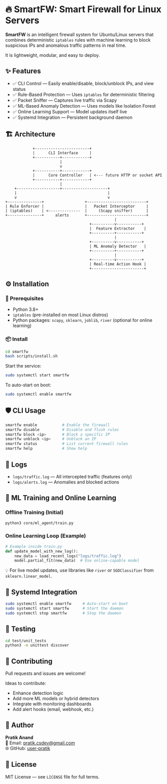 # 🔥 SmartFW: Smart Firewall for Linux Servers

**SmartFW** is an intelligent firewall system for Ubuntu/Linux servers that combines deterministic `iptables` rules with machine learning to block suspicious IPs and anomalous traffic patterns in real time.

It is lightweight, modular, and easy to deploy.

## ✨ Features

- ✅ CLI Control — Easily enable/disable, block/unblock IPs, and view status  
- ✅ Rule-Based Protection — Uses `iptables` for deterministic filtering  
- ✅ Packet Sniffer — Captures live traffic via Scapy  
- ✅ ML-Based Anomaly Detection — Uses models like Isolation Forest  
- ✅ Online Learning Support — Model updates itself live  
- ✅ Systemd Integration — Persistent background daemon  

## 🏗️ Architecture

```
            +------------------------+
            |      CLI Interface     |
            +-----------+------------+
                        |
                        v
            +-----------+------------+
            |      Core Controller   | <--- future HTTP or socket API
            +-----------+------------+
                        |
    +-------------------+--------------------+
    |                                        |
    v                                        v
+---------------+                  +--------------------------+
| Rule Enforcer |                  |   Packet Interceptor     |
| (iptables)    | <--------------  |     (Scapy sniffer)      |
+---------------+     alerts       +--------------------------+
                                                |
                                     +----------v-----------+
                                     |  Feature Extractor    |
                                     +----------+-----------+
                                                |
                                     +----------v-----------+
                                     | ML Anomaly Detector   |
                                     +----------+-----------+
                                                |
                                     +----------v-----------+
                                     | Real-time Action Hook |
                                     +-----------------------+
```

## ⚙️ Installation

### 🧰 Prerequisites

- Python 3.8+
- `iptables` (pre-installed on most Linux distros)
- Python packages: `scapy`, `sklearn`, `joblib`, `river` (optional for online learning)

### 📦 Install

```bash
cd smartfw  
bash scripts/install.sh  
```

Start the service:

```bash
sudo systemctl start smartfw  
```

To auto-start on boot:

```bash
sudo systemctl enable smartfw  
```

## 🛡️ CLI Usage

```bash
smartfw enable           # Enable the firewall  
smartfw disable          # Disable and flush rules  
smartfw block <ip>       # Block a specific IP  
smartfw unblock <ip>     # Unblock an IP  
smartfw status           # List current firewall rules  
smartfw help             # Show help  
```

## 📁 Logs

- `logs/traffic.log` — All intercepted traffic (features only)  
- `logs/alerts.log` — Anomalies and blocked actions  

## 🤖 ML Training and Online Learning

### Offline Training (Initial)

```bash
python3 core/ml_agent/train.py  
```

### Online Learning Loop (Example)

```python
# Example inside train.py  
def update_model_with_new_log():  
    new_data = load_recent_logs("logs/traffic.log")  
    model.partial_fit(new_data)  # Use online-capable model
```

💡 For live model updates, use libraries like `river` or `SGDClassifier` from `sklearn.linear_model`.

## 🔧 Systemd Integration

```bash
sudo systemctl enable smartfw     # Auto-start on boot  
sudo systemctl start smartfw      # Start the daemon  
sudo systemctl stop smartfw       # Stop the daemon  
```

## 🧪 Testing

```bash
cd test/unit_tests  
python3 -m unittest discover  
```

## 🤝 Contributing

Pull requests and issues are welcome!

Ideas to contribute:
- Enhance detection logic
- Add more ML models or hybrid detectors
- Integrate with monitoring dashboards
- Add alert hooks (email, webhook, etc.)

## 👤 Author

**Pratik Anand**  
📧 Email: pratik.csdev@gmail.com  
🌐 GitHub: [user-pratik](https://github.com/user-pratik)

## 📜 License

MIT License — see `LICENSE` file for full terms.
